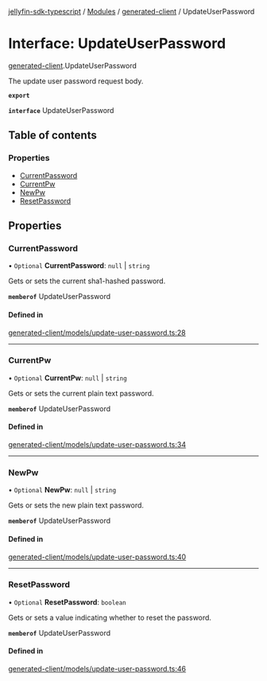 [jellyfin-sdk-typescript](../README.md) / [Modules](../modules.md) / [generated-client](../modules/generated_client.md) / UpdateUserPassword

# Interface: UpdateUserPassword

[generated-client](../modules/generated_client.md).UpdateUserPassword

The update user password request body.

**`export`**

**`interface`** UpdateUserPassword

## Table of contents

### Properties

- [CurrentPassword](generated_client.UpdateUserPassword.md#currentpassword)
- [CurrentPw](generated_client.UpdateUserPassword.md#currentpw)
- [NewPw](generated_client.UpdateUserPassword.md#newpw)
- [ResetPassword](generated_client.UpdateUserPassword.md#resetpassword)

## Properties

### CurrentPassword

• `Optional` **CurrentPassword**: ``null`` \| `string`

Gets or sets the current sha1-hashed password.

**`memberof`** UpdateUserPassword

#### Defined in

[generated-client/models/update-user-password.ts:28](https://github.com/thornbill/jellyfin-sdk-typescript/blob/0f61f16/src/generated-client/models/update-user-password.ts#L28)

___

### CurrentPw

• `Optional` **CurrentPw**: ``null`` \| `string`

Gets or sets the current plain text password.

**`memberof`** UpdateUserPassword

#### Defined in

[generated-client/models/update-user-password.ts:34](https://github.com/thornbill/jellyfin-sdk-typescript/blob/0f61f16/src/generated-client/models/update-user-password.ts#L34)

___

### NewPw

• `Optional` **NewPw**: ``null`` \| `string`

Gets or sets the new plain text password.

**`memberof`** UpdateUserPassword

#### Defined in

[generated-client/models/update-user-password.ts:40](https://github.com/thornbill/jellyfin-sdk-typescript/blob/0f61f16/src/generated-client/models/update-user-password.ts#L40)

___

### ResetPassword

• `Optional` **ResetPassword**: `boolean`

Gets or sets a value indicating whether to reset the password.

**`memberof`** UpdateUserPassword

#### Defined in

[generated-client/models/update-user-password.ts:46](https://github.com/thornbill/jellyfin-sdk-typescript/blob/0f61f16/src/generated-client/models/update-user-password.ts#L46)
